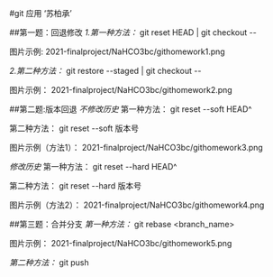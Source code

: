 #git 应用
   ‘苏柏承’

##第一题：回退修改
*1.第一种方法：*
 git reset HEAD <filename> | git checkout -- <filename>

图片示例:
2021-finalproject/NaHCO3bc/githomework1.png

*2.第二种方法：*
git restore --staged <filename> | git checkout -- <filename>

图片示例：
2021-finalproject/NaHCO3bc/githomework2.png

##第二题:版本回退
*不修改历史*
第一种方法：
git reset --soft HEAD^

第二种方法： 
git reset --soft 版本号

图片示例（方法1）：
2021-finalproject/NaHCO3bc/githomework3.png

*修改历史*
第一种方法：
git reset --hard HEAD^

第二种方法：
git reset --hard 版本号

图片示例（方法2）：
2021-finalproject/NaHCO3bc/githomework4.png

##第三题：合并分支
*第一种方法：*
git rebase <branch_name>

图片示例：
2021-finalproject/NaHCO3bc/githomework5.png

*第二种方法：*
git push










